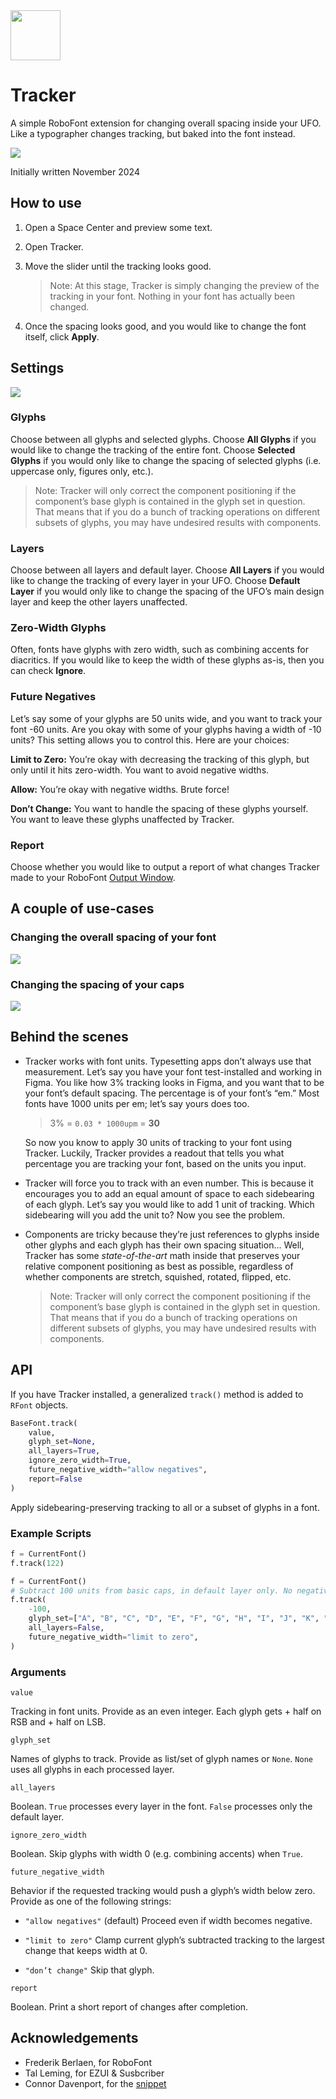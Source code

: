 <img src="source/resources/mechanic_icon.png"  width="80">

# Tracker
A simple RoboFont extension for changing overall spacing inside your UFO. Like a typographer changes tracking, but baked into the font instead.

![](source/resources/ui-main.png)

Initially written November 2024

## How to use

1. Open a Space Center and preview some text.
2. Open Tracker.
3. Move the slider until the tracking looks good.

	> Note: At this stage, Tracker is simply changing the preview of the tracking in your font. Nothing in your font has actually been changed.

4. Once the spacing looks good, and you would like to change the font itself, click **Apply**. 

## Settings

![](source/resources/ui-settings.png)

### Glyphs

Choose between all glyphs and selected glyphs. Choose **All Glyphs** if you would like to change the tracking of the entire font. Choose **Selected Glyphs** if you would only like to change the spacing of selected glyphs (i.e. uppercase only, figures only, etc.).

> Note: Tracker will only correct the component positioning if the component’s base glyph is contained in the glyph set in question. That means that if you do a bunch of tracking operations on different subsets of glyphs, you may have undesired results with components.

### Layers

Choose between all layers and default layer. Choose **All Layers** if you would like to change the tracking of every layer in your UFO. Choose **Default Layer** if you would only like to change the spacing of the UFO’s main design layer and keep the other layers unaffected.

### Zero-Width Glyphs

Often, fonts have glyphs with zero width, such as combining accents for diacritics. If you would like to keep the width of these glyphs as-is, then you can check **Ignore**.

### Future Negatives

Let’s say some of your glyphs are 50 units wide, and you want to track your font -60 units. Are you okay with some of your glyphs having a width of -10 units? This setting allows you to control this. Here are your choices:

**Limit to Zero:** You’re okay with decreasing the tracking of this glyph, but only until it hits zero-width. You want to avoid negative widths.

**Allow:** You’re okay with negative widths. Brute force!

**Don’t Change:** You want to handle the spacing of these glyphs yourself. You want to leave these glyphs unaffected by Tracker.

### Report

Choose whether you would like to output a report of what changes Tracker made to your RoboFont [Output Window](https://robofont.com/documentation/reference/workspace/output-window/).

## A couple of use-cases

### Changing the overall spacing of your font
![](source/resources/use_case-overall.gif)

### Changing the spacing of your caps
![](source/resources/use_case-caps.gif)



## Behind the scenes

- Tracker works with font units. Typesetting apps don’t always use that measurement. Let’s say you have your font test-installed and working in Figma. You like how 3% tracking looks in Figma, and you want that to be your font’s default spacing. The percentage is of your font’s “em.” Most fonts have 1000 units per em; let’s say yours does too. 

	> 3% = `0.03 * 1000upm` = **30**
	
	So now you know to apply 30 units of tracking to your font using Tracker. Luckily, Tracker provides a readout that tells you what percentage you are tracking your font, based on the units you input.

- Tracker will force you to track with an even number. This is because it encourages you to add an equal amount of space to each sidebearing of each glyph. Let’s say you would like to add 1 unit of tracking. Which sidebearing will you add the unit to? Now you see the problem.
- Components are tricky because they’re just references to glyphs inside other glyphs and each glyph has their own spacing situation... Well, Tracker has some *state-of-the-art* math inside that preserves your relative component positioning as best as possible, regardless of whether components are stretch, squished, rotated, flipped, etc. 

	> Note: Tracker will only correct the component positioning if the component’s base glyph is contained in the glyph set in question. That means that if you do a bunch of tracking operations on different subsets of glyphs, you may have undesired results with components.
 
## API

If you have Tracker installed, a generalized `track()` method is added to `RFont` objects.

```python
BaseFont.track(
	value,
	glyph_set=None,
	all_layers=True,
	ignore_zero_width=True,
	future_negative_width="allow negatives",
	report=False
)
```
Apply sidebearing-preserving tracking to all or a subset of glyphs in a font.

### Example Scripts

```python
f = CurrentFont()
f.track(122)
```

```python
f = CurrentFont()
# Subtract 100 units from basic caps, in default layer only. No negative widths.
f.track(
    -100, 
    glyph_set=["A", "B", "C", "D", "E", "F", "G", "H", "I", "J", "K", "L", "M", "N", "O", "P", "Q", "R", "S", "T", "U", "V", "W", "X", "Y", "Z"],
	all_layers=False,
	future_negative_width="limit to zero",
)
```

### Arguments

`value`

Tracking in font units. Provide as an even integer. Each glyph gets + half on RSB and + half on LSB.

`glyph_set`

Names of glyphs to track. Provide as list/set of glyph names or `None`. `None` uses all glyphs in each processed layer.

`all_layers`

Boolean. `True` processes every layer in the font. `False` processes only the default layer.

`ignore_zero_width`

Boolean. Skip glyphs with width 0 (e.g. combining accents) when `True`.

`future_negative_width`

Behavior if the requested tracking would push a glyph’s width below zero. Provide as one of the following strings:

- `"allow negatives"` (default) Proceed even if width becomes negative.

- `"limit to zero"` Clamp current glyph’s subtracted tracking to the largest change that keeps width at 0.

- `"don’t change"` Skip that glyph.

`report`

Boolean. Print a short report of changes after completion.


## Acknowledgements

- Frederik Berlaen, for RoboFont
- Tal Leming, for EZUI & Susbcriber
- Connor Davenport, for the [snippet](https://github.com/ryanbugden/Tracker/issues/3#issuecomment-3408261462)
